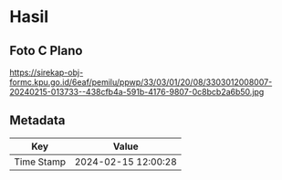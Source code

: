 # Hasil

## Foto C Plano

https://sirekap-obj-formc.kpu.go.id/6eaf/pemilu/ppwp/33/03/01/20/08/3303012008007-20240215-013733--438cfb4a-591b-4176-9807-0c8bcb2a6b50.jpg


## Metadata

| Key        | Value               |
| ---------- | ------------------- |
| Time Stamp | 2024-02-15 12:00:28 |



